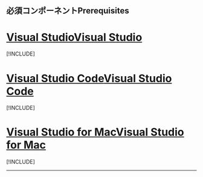 ## <a name="prerequisites"></a><span data-ttu-id="27572-101">必須コンポーネント</span><span class="sxs-lookup"><span data-stu-id="27572-101">Prerequisites</span></span>

# <a name="visual-studiotabvisual-studio"></a>[<span data-ttu-id="27572-102">Visual Studio</span><span class="sxs-lookup"><span data-stu-id="27572-102">Visual Studio</span></span>](#tab/visual-studio)

[!INCLUDE[](~/includes/net-core-prereqs-vs-3.0.md)]

# <a name="visual-studio-codetabvisual-studio-code"></a>[<span data-ttu-id="27572-103">Visual Studio Code</span><span class="sxs-lookup"><span data-stu-id="27572-103">Visual Studio Code</span></span>](#tab/visual-studio-code)

[!INCLUDE[](~/includes/net-core-prereqs-vsc-3.0.md)]

# <a name="visual-studio-for-mactabvisual-studio-mac"></a>[<span data-ttu-id="27572-104">Visual Studio for Mac</span><span class="sxs-lookup"><span data-stu-id="27572-104">Visual Studio for Mac</span></span>](#tab/visual-studio-mac)

[!INCLUDE[](~/includes/net-core-prereqs-mac-3.0.md)]

---